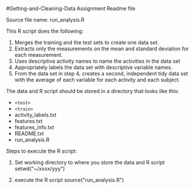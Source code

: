 #Getting-and-Cleaning-Data Assignment Readme file

Source file name: run_analysis.R

This R script does the following:
1. Merges the training and the test sets to create one data set.
2. Extracts only the measurements on the mean and standard deviation for each measurement.
3. Uses descriptive activity names to name the activities in the data set
4. Appropriately labels the data set with descriptive variable names.
5. From the data set in step 4, creates a second, independent tidy data set with the average of each variable for each activity and each subject.

The data and R script should be stored in a directory that looks like this:
* `<test>`
* `<train>`
* activity_labels.txt
* features.txt
* features_info.txt
* README.txt
* run_analysis.R

Steps to execute the R script:
1. Set working directory to where you store the data and R script
 setwd("~/xxxx/yyy")

2. execute the R script
 source("run_analysis.R")
